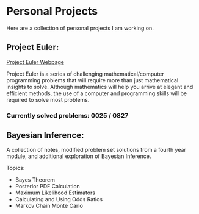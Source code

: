 
# Personal Projects

Here are a collection of personal projects I am working on.

## Project Euler:

[Project Euler Webpage](https://https://projecteuler.net/)

Project Euler is a series of challenging mathematical/computer programming problems that will require more than just mathematical insights to solve. Although mathematics will help you arrive at elegant and efficient methods, the use of a computer and programming skills will be required to solve most problems.

### Currently solved problems: 0025 / 0827

## Bayesian Inference:

A collection of notes, modified problem set solutions from a fourth year module, and additional exploration of Bayesian Inference.

Topics:
- Bayes Theorem
- Posterior PDF Calculation
- Maximum Likelihood Estimators
- Calculating and Using Odds Ratios
- Markov Chain Monte Carlo
